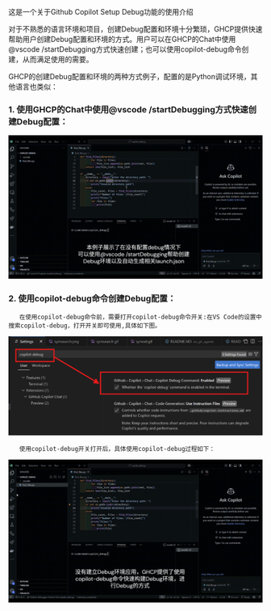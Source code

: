 这是一个关于Github Copilot Setup Debug功能的使用介绍

对于不熟悉的语言环境和项目，创建Debug配置和环境十分繁琐，GHCP提供快速帮助用户创建Debug配置和环境的方式。用户可以在GHCP的Chat中使用@vscode /startDebugging方式快速创建；也可以使用copilot-debug命令创建，从而满足使用的需要。

GHCP的创建Debug配置和环境的两种方式例子，配置的是Python调试环境，其他语言也类似：

### 1. 使用GHCP的Chat中使用@vscode /startDebugging方式快速创建Debug配置：
       
![@vscode /startDebugging](https://github.com/CopilotNext/GHCP_Demo/blob/main/copilotdebug/resources/setupdebug.gif)


### 2. 使用copilot-debug命令创建Debug配置：
       
       在使用copilot-debug命令前，需要打开copilot-debug命令开关:在VS Code的设置中搜索copilot-debug，打开开关即可使用,具体如下图。

![mult](./resources/debugconfig.png)

       使用copilot-debug开关打开后，具体使用copilot-debug过程如下：

![copilot-debug](https://github.com/CopilotNext/GHCP_Demo/blob/main/copilotdebug/resources/copilotdebug.gif)
